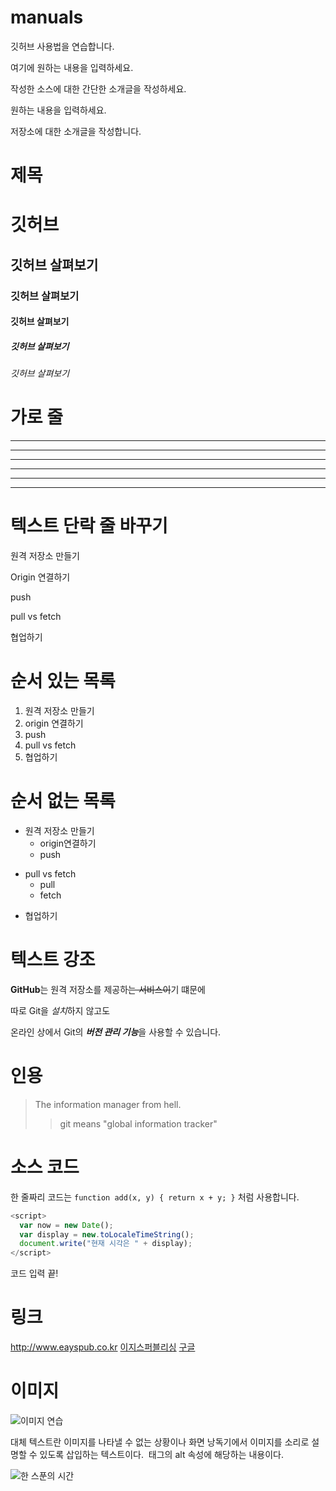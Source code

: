 # manuals
깃허브 사용법을 연습합니다.

여기에 원하는 내용을 입력하세요.

작성한 소스에 대한 간단한 소개글을 작성하세요.

원하는 내용을 입력하세요.

저장소에 대한 소개글을 작성합니다.


# 제목
# 깃허브

## 깃허브 살펴보기

### 깃허브 살펴보기

#### 깃허브 살펴보기

##### 깃허브 살펴보기

###### 깃허브 살펴보기


# 가로 줄
---

-----------

- - -

***

************

* * *


# 텍스트 단락 줄 바꾸기
원격 저장소 만들기

Origin 연결하기

push

pull vs fetch

협업하기


# 순서 있는 목록
1. 원격 저장소 만들기
4. origin 연결하기
3. push
2. pull vs fetch
5. 협업하기


# 순서 없는 목록
- 원격 저장소 만들기
  + origin연결하기
  * push
* pull vs fetch
  * pull
  * fetch
- 협업하기


# 텍스트 강조
**GitHub**는 원격 저장소를 제공하~~는 서비스이~~기 떄문에

따로 Git을 *설치*하지 않고도

온라인 상에서 Git의 ***버전 관리 기능***을 사용할 수 있습니다.


# 인용
> The information manager from hell.
>> git means "global information tracker"


# 소스 코드
한 줄짜리 코드는 `function add(x, y) { return x + y; }` 처럼 사용합니다.

```javascript
<script>
  var now = new Date();
  var display = new.toLocaleTimeString();
  document.write("현재 시각은 " + display);
</script>
```

코드 입력 끝!


# 링크
<http://www.eayspub.co.kr>
[이지스퍼블리싱](http://www.easyspub.co.kr)
[구글](https://google.com, "검색 사이트")


# 이미지
![이미지 연습](http://kyrieko.dothome.co.kr/images/first.jpg)

대체 텍스트란 이미지를 나타낼 수 없는 상황이나 화면 낭독기에서 이미지를 소리로 설명할 수 있도록 삽입하는 텍스트이다. <img> 태그의 alt 속성에 해당하는 내용이다.

![한 스푼의 시간](.images/book1.jpg)



